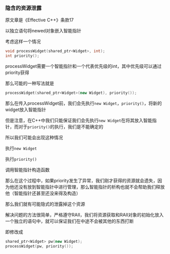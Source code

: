 ### 隐含的资源泄露

原文章是《Effective C++》条款17

以独立语句将newed对象嵌入智能指针

考虑这样一个情况

```cpp
void processWidget(shared_ptr<Widget>, int);
int priority();
```

processWidget需要一个智能指针和一个代表优先级的int，其中优先级可以通过priority获得

那么可能的一种写法就是

```cpp
processWidget(shared_ptr<Widget>(new Widget), priority());
```

那么在传入processWidget前，我们会先执行`new Widget`，`priority()`，将新的widget放入智能指针

但是注意，在C++中我们只能保证我们会先执行`new Widget`在将其放入智能指针，而对于`priority()`的执行，我们是不能确定的

所以我们可能会出现这种情况

执行`new Widget`

执行`priority()`

调用智能指针构造函数

那么在这个过程中，如果priority发生了异常，我们刚才获得的资源就会遗失，因为他还没有放到智能指针中进行管理，那么智能指针的析构也就不会帮助我们释放他（智能指针还甚至还没来得及构造）

那么我们就有可能隐式的泄露掉这个资源

解决问题的方法很简单，严格遵守RAII，我们将资源获取和RAII对象的初始化放入一个独立的语句中，就可以保证我们在中途不会被其他的东西打断

即修改成

```cpp
shared_ptr<Widget> pw(new Widget);
processWidget(pw, priority());
```